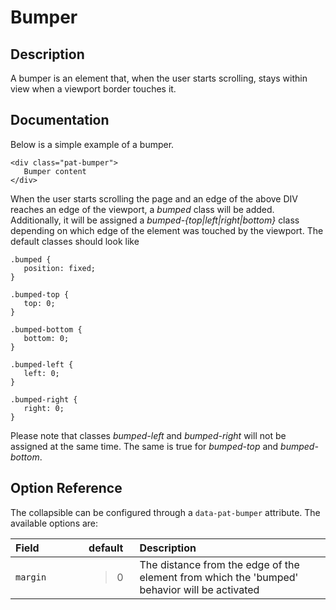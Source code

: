 # Bumper

## Description
A bumper is an element that, when the user starts scrolling, stays within view when a viewport border touches it.

## Documentation
Below is a simple example of a bumper.

    <div class="pat-bumper">
       Bumper content
    </div>

When the user starts scrolling the page and an edge of the above DIV
reaches an edge of the viewport, a *bumped* class will be added.
Additionally, it will be assigned a *bumped-{top|left|right|bottom}*
class depending on which edge of the element was touched by the
viewport. The default classes should look like

    .bumped {
       position: fixed;
    }

    .bumped-top {
       top: 0;
    }

    .bumped-bottom {
       bottom: 0;
    }

    .bumped-left {
       left: 0;
    }

    .bumped-right {
       right: 0;
    }

Please note that classes *bumped-left* and *bumped-right* will not be
assigned at the same time. The same is true for *bumped-top* and
*bumped-bottom*.

Option Reference
----------------

The collapsible can be configured through a `data-pat-bumper` attribute.
The available options are:

<table>
<col width="23%" />
<col width="16%" />
<col width="60%" />
<thead>
<tr class="header">
<th align="left">Field</th>
<th align="left">default</th>
<th align="left">Description</th>
</tr>
</thead>
<tbody>
<tr class="odd">
<td align="left"><code>margin</code></td>
<td align="left"><blockquote>
<p>0</p>
</blockquote></td>
<td align="left">The distance from the edge of the element from which the 'bumped' behavior will be activated</td>
</tr>
</tbody>
</table>
